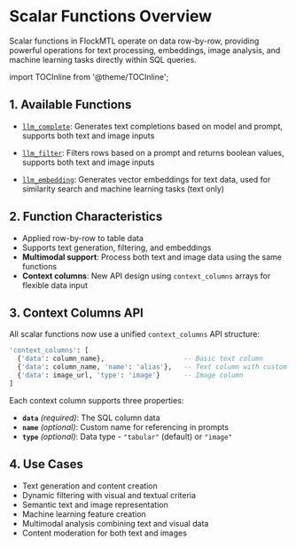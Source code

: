 # Scalar Functions Overview

Scalar functions in FlockMTL operate on data row-by-row, providing powerful operations for text processing, embeddings,
image analysis, and machine learning tasks directly within SQL queries.

import TOCInline from '@theme/TOCInline';

<TOCInline toc={toc} />

## 1. Available Functions

- [`llm_complete`](/docs/scalar-functions/llm-complete): Generates text completions based on model and prompt, supports both text and image inputs

- [`llm_filter`](/docs/scalar-functions/llm-filter): Filters rows based on a prompt and returns boolean values, supports both text and image inputs

- [`llm_embedding`](/docs/scalar-functions/llm-embedding): Generates vector embeddings for text data, used for
  similarity search and machine learning tasks (text only)

## 2. Function Characteristics

- Applied row-by-row to table data
- Supports text generation, filtering, and embeddings
- **Multimodal support**: Process both text and image data using the same functions
- **Context columns**: New API design using `context_columns` arrays for flexible data input

## 3. Context Columns API

All scalar functions now use a unified `context_columns` API structure:

```sql
'context_columns': [
  {'data': column_name},                    -- Basic text column
  {'data': column_name, 'name': 'alias'},   -- Text column with custom name
  {'data': image_url, 'type': 'image'}      -- Image column
]
```

Each context column supports three properties:

- **`data`** _(required)_: The SQL column data
- **`name`** _(optional)_: Custom name for referencing in prompts
- **`type`** _(optional)_: Data type - `"tabular"` (default) or `"image"`

## 4. Use Cases

- Text generation and content creation
- Dynamic filtering with visual and textual criteria
- Semantic text and image representation
- Machine learning feature creation
- Multimodal analysis combining text and visual data
- Content moderation for both text and images
